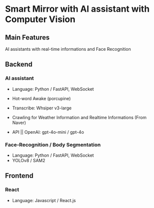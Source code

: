 # Smart Mirror with AI assistant with Computer Vision

## Main Features
AI assistants with real-time informations
and Face Recognition

## Backend
### AI assistant
- Language: Python / FastAPI, WebSocket
- Hot-word Awake (porcupine)
- Transcribe: Whsiper v3-large
- Crawling for Weather Information and Realtime Informations (From Naver)

- API || OpenAI: gpt-4o-mini / gpt-4o

### Face-Recognition / Body Segmentation
- Language: Python / FastAPI, WebSocket
- YOLOv8 / SAM2 

## Frontend
### React
- Language: Javascript / React.js
  
